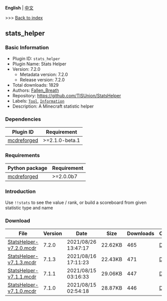 **English** | [中文](readme-zh_cn.md)

\>\>\> [Back to index](/readme.md)

## stats_helper

### Basic Information

- Plugin ID: `stats_helper`
- Plugin Name: Stats Helper
- Version: 7.2.0
  - Metadata version: 7.2.0
  - Release version: 7.2.0
- Total downloads: 1829
- Authors: [Fallen_Breath](https://github.com/Fallen-Breath)
- Repository: https://github.com/TISUnion/StatsHelper
- Labels: [`Tool`](/labels/tool/readme.md), [`Information`](/labels/information/readme.md)
- Description: A Minecraft statistic helper

### Dependencies

| Plugin ID | Requirement |
| --- | --- |
| [mcdreforged](https://github.com/Fallen-Breath/MCDReforged) | \>=2.1.0-beta.1 |

### Requirements

| Python package | Requirement |
| --- | --- |
| [mcdreforged](https://pypi.org/project/mcdreforged) | \>=2.0.0b7 |

### Introduction

Use `!!stats` to see the value / rank, or build a scoreboard from given statistic type and name

### Download

| File | Version | Date | Size | Downloads | Operations |
| --- | --- | --- | --- | --- | --- |
| [StatsHelper-v7.2.0.mcdr](https://github.com/TISUnion/StatsHelper/releases/tag/v7.2.0) | 7.2.0 | 2021/08/26 13:47:17 | 22.62KB | 465 | [Download](https://github.com/TISUnion/StatsHelper/releases/download/v7.2.0/StatsHelper-v7.2.0.mcdr) |
| [StatsHelper-v7.1.3.mcdr](https://github.com/TISUnion/StatsHelper/releases/tag/v7.1.3) | 7.1.3 | 2021/08/16 17:11:23 | 22.43KB | 471 | [Download](https://github.com/TISUnion/StatsHelper/releases/download/v7.1.3/StatsHelper-v7.1.3.mcdr) |
| [StatsHelper-v7.1.1.mcdr](https://github.com/TISUnion/StatsHelper/releases/tag/v7.1.1) | 7.1.1 | 2021/08/15 03:16:33 | 29.06KB | 447 | [Download](https://github.com/TISUnion/StatsHelper/releases/download/v7.1.1/StatsHelper-v7.1.1.mcdr) |
| [StatsHelper-v7.1.0.mcdr](https://github.com/TISUnion/StatsHelper/releases/tag/v7.1.0) | 7.1.0 | 2021/08/15 02:54:18 | 28.87KB | 446 | [Download](https://github.com/TISUnion/StatsHelper/releases/download/v7.1.0/StatsHelper-v7.1.0.mcdr) |

